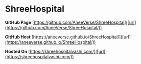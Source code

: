 # ShreeHospital

**GitHub Page**
[https://github.com/AneeVerse/ShreeHospital]([url](https://github.com/AneeVerse/ShreeHospital/))

**GitHub Host**
[https://aneeverse.github.io/ShreeHospital/]([url](https://aneeverse.github.io/ShreeHospital/)) 

**Hosted On** 
[https://shreehospitalvashi.com/]([url](https://shreehospitalvashi.com/)) 
